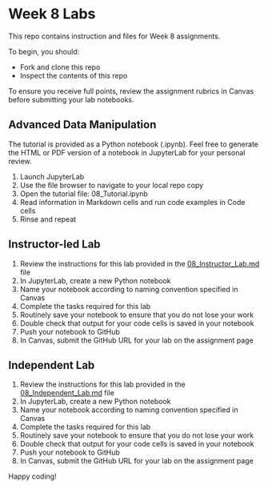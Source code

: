# Week 8 Labs

This repo contains instruction and files for Week 8 assignments. 

To begin, you should:

* Fork and clone this repo
* Inspect the contents of this repo

To ensure you receive full points, review the assignment rubrics in Canvas before submitting your lab notebooks. 


## Advanced Data Manipulation

The tutorial is provided as a Python notebook (.ipynb). Feel free to generate the HTML or PDF version of a notebook in JupyterLab for your personal review. 

1. Launch JupyterLab
2. Use the file browser to navigate to your local repo copy
3. Open the tutorial file: 08_Tutorial.ipynb
4. Read information in Markdown cells and run code examples in Code cells
5. Rinse and repeat

## Instructor-led Lab

1. Review the instructions for this lab provided in the [08_Instructor_Lab.md](/08_Instructor_Lab.md) file
2. In JupyterLab, create a new Python notebook
3. Name your notebook according to naming convention specified in Canvas
4. Complete the tasks required for this lab
5. Routinely save your notebook to ensure that you do not lose your work
6. Double check that output for your code cells is saved in your notebook
7. Push your notebook to GitHub
8. In Canvas, submit the GitHub URL for your lab on the assignment page

## Independent Lab

1. Review the instructions for this lab provided in the [08_Independent_Lab.md](/08_Independent_Lab.md) file
2. In JupyterLab, create a new Python notebook
3. Name your notebook according to naming convention specified in Canvas
4. Complete the tasks required for this lab
5. Routinely save your notebook to ensure that you do not lose your work
6. Double check that output for your code cells is saved in your notebook
7. Push your notebook to GitHub
8. In Canvas, submit the GitHub URL for your lab on the assignment page


Happy coding!
